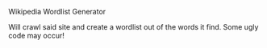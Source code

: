 Wikipedia Wordlist Generator

Will crawl said site and create a wordlist out of the words it find. Some ugly code may occur!
